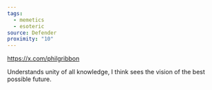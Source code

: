 ```yaml
---
tags:
  - memetics
  - esoteric
source: Defender
proximity: "10"
---
```

https://x.com/philgribbon

Understands unity of all knowledge, I think sees the vision of the best possible future. 